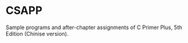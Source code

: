 # CSAPP
Sample programs and after-chapter assignments of C Primer Plus, 5th Edition (Chinise version).
